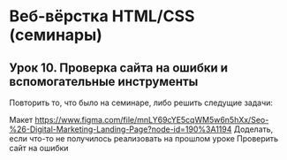 # Веб-вёрстка HTML/CSS (семинары)
## Урок 10. Проверка сайта на ошибки и вспомогательные инструменты
Повторить то, что было на семинаре, либо решить следущие задачи:

Макет https://www.figma.com/file/mnLY69cYE5cqWM5w6n5hXx/Seo-%26-Digital-Marketing-Landing-Page?node-id=190%3A1194
Доделать, если что-то не получилось реализовать на прошлом уроке
Проверить сайт на ошибки